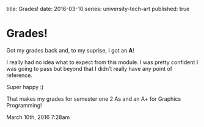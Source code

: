 title: Grades!
date: 2016-03-10
series: university-tech-art
published: true

# Grades!

Got my grades back and, to my suprise, I got an **A**!

I really had no idea what to expect from this module. I was pretty confident I was going to pass but beyond that I didn&rsquo;t really have any point of reference.

Super happy :)

That makes my grades for semester one 2 As and an A+ for Graphics Programming!

<div id="footer">
<span id="timestamp"> March 10th, 2016 7:28am </span>
</div>